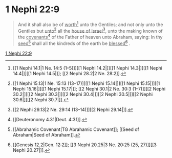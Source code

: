 # 1 Nephi 22:9

> And it shall also be of <u>worth</u>[^a] unto the Gentiles; and not only unto the Gentiles but <u>unto</u>[^b] all the <u>house of Israel</u>[^c], unto the making known of the <u>covenants</u>[^d] of the Father of heaven unto Abraham, saying: In thy <u>seed</u>[^e] shall all the kindreds of the earth be <u>blessed</u>[^f] .

[1 Nephi 22:9](https://www.churchofjesuschrist.org/study/scriptures/bofm/1-ne/22?lang=eng&id=p9#p9)


[^a]: [[1 Nephi 14.1|1 Ne. 14:5 (1–5)]][[1 Nephi 14.2|]][[1 Nephi 14.3|]][[1 Nephi 14.4|]][[1 Nephi 14.5|]]; [[2 Nephi 28.2|2 Ne. 28:2]].  
[^b]: [[1 Nephi 15.13|1 Ne. 15:13 (13–17)]][[1 Nephi 15.14|]][[1 Nephi 15.15|]][[1 Nephi 15.16|]][[1 Nephi 15.17|]]; [[2 Nephi 30.1|2 Ne. 30:3 (1–7)]][[2 Nephi 30.2|]][[2 Nephi 30.3|]][[2 Nephi 30.4|]][[2 Nephi 30.5|]][[2 Nephi 30.6|]][[2 Nephi 30.7|]].  
[^c]: [[2 Nephi 29.13|2 Ne. 29:14 (13–14)]][[2 Nephi 29.14|]].  
[^d]: [[Deuteronomy 4.31|Deut. 4:31]].  
[^e]: [[Abrahamic Covenant|TG Abrahamic Covenant]]; [[Seed of Abraham|Seed of Abraham]].  
[^f]: [[Genesis 12.2|Gen. 12:2]]; [[3 Nephi 20.25|3 Ne. 20:25 (25, 27)]][[3 Nephi 20.27|]].  
